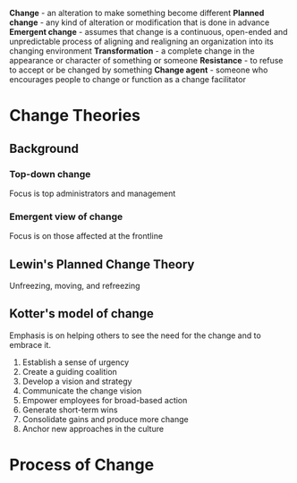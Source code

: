 **Change** - an alteration to make something become different
**Planned change** - any kind of alteration or modification that is done in advance
**Emergent change** - assumes that change is a continuous, open-ended and unpredictable process of aligning and realigning an organization into its changing environment
**Transformation** - a complete change in the appearance or character of something or someone
**Resistance** - to refuse to accept or be changed by something
**Change agent** - someone who encourages people to change or function as a change facilitator
# Change Theories
## Background
### Top-down change 
Focus is top administrators and management
### Emergent view of change
Focus is on those affected at the frontline
## Lewin's Planned Change Theory
Unfreezing, moving, and refreezing
## Kotter's model of change 
Emphasis is on helping others to see the need for the change and to embrace it. 
1. Establish a sense of urgency
2. Create a guiding coalition
3. Develop a vision and strategy
4. Communicate the change vision
5. Empower employees for broad-based action
6. Generate short-term wins
7. Consolidate gains and produce more change
8. Anchor new approaches in the culture
# Process of Change
